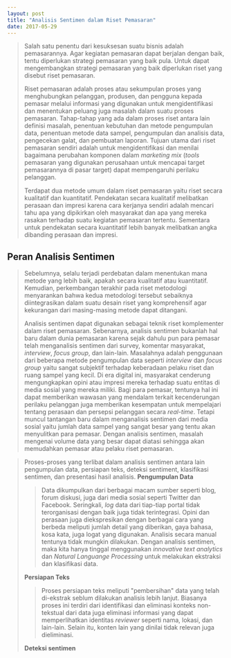 ```yaml
---
layout: post
title: "Analisis Sentimen dalam Riset Pemasaran"
date: 2017-05-29
---
```



> Salah satu penentu dari kesuksesan suatu bisnis adalah pemasarannya. Agar kegiatan pemasaran dapat berjalan dengan baik, tentu diperlukan strategi pemasaran yang baik pula. Untuk dapat mengembangkan strategi pemasaran yang baik diperlukan riset yang disebut riset pemasaran.
>
> Riset pemasaran adalah proses atau sekumpulan proses yang menghubungkan pelanggan, produsen, dan pengguna kepada pemasar melalui informasi yang digunakan untuk mengidentifikasi dan menentukan peluang juga masalah dalam suatu proses pemasaran. Tahap-tahap yang ada dalam proses riset antara lain definisi masalah, penentuan kebutuhan dan metode pengumpulan data, penentuan metode data sampel, pengumpulan dan analisis data, pengecekan galat, dan pembuatan laporan. Tujuan utama dari riset pemasaran sendiri adalah untuk mengidentifikasi dan menilai bagaimana perubahan komponen dalam *marketing mix* (*tools* pemasaran yang digunakan perusahaan untuk mencapai target pemasarannya di pasar target) dapat mempengaruhi perilaku pelanggan.
>
> Terdapat dua metode umum dalam riset pemasaran yaitu riset secara kualitatif dan kuantitatif. Pendekatan secara kualitatif melibatkan perasaan dan impresi karena cara kerjanya sendiri adalah mencari tahu apa yang dipikirkan oleh masyarakat dan apa yang mereka rasakan terhadap suatu kegiatan pemasaran tertentu. Sementara untuk pendekatan secara kuantitatif lebih banyak melibatkan angka dibanding perasaan dan impresi.

## Peran Analisis Sentimen
> Sebelumnya, selalu terjadi perdebatan dalam menentukan mana metode yang lebih baik, apakah secara kualitatif atau kuantitatif. Kemudian, perkembangan terakhir pada riset metodologi menyarankan bahwa kedua metodologi tersebut sebaiknya diintegrasikan dalam suatu desain riset yang komprehensif agar kekurangan dari masing-masing metode dapat ditangani.
>
> Analisis sentimen dapat digunakan sebagai teknik riset komplementer dalam riset pemasaran. Sebenarnya, analisis sentimen bukanlah hal baru dalam dunia pemasaran karena sejak dahulu pun para pemasar telah menganalisis sentimen dari survey, komentar masyarakat, *interview*, *focus group*, dan lain-lain. Masalahnya adalah penggunaan dari beberapa metode pengumpulan data seperti *interview* dan *focus group* yaitu sangat subjektif terhadap keberadaan pelaku riset dan ruang sampel yang kecil. Di era digital ini, masyarakat cenderung mengungkapkan opini atau impresi mereka terhadap suatu entitas di media sosial yang mereka miliki. Bagi para pemasar, tentunya hal ini dapat memberikan wawasan yang mendalam terkait kecenderungan perilaku pelanggan juga memberikan kesempatan untuk mempelajari tentang perasaan dan persepsi pelanggan secara *real-time*. Tetapi muncul tantangan baru dalam menganalisis sentimen dari media sosial yaitu jumlah data sampel yang sangat besar yang tentu akan menyulitkan para pemasar. Dengan analisis sentimen, masalah mengenai volume data yang besar dapat diatasi sehingga akan memudahkan pemasar atau pelaku riset pemasaran. 

> Proses-proses yang terlibat dalam analisis sentimen antara lain pengumpulan data, persiapan teks, deteksi sentiment, klasifikasi sentimen, dan presentasi hasil analisis.
> **Pengumpulan Data**
>> Data dikumpulkan dari berbagai macam sumber seperti blog, forum diskusi, juga dari media sosial seperti Twitter dan Facebook. Seringkali, *log* data dari tiap-tiap portal tidak terorganisasi dengan baik juga tidak terintegrasi. Opini dan perasaan juga diekspresikan dengan berbagai cara yang berbeda meliputi jumlah detail yang diberikan, gaya bahasa, kosa kata, juga logat yang digunakan. Analisis secara manual tentunya tidak mungkin dilakukan. Dengan analisis sentimen, maka kita hanya tinggal menggunakan *innovative text analytics* dan *Natural Languange Processing* untuk melakukan ekstraksi dan klasifikasi data.
>
> **Persiapan Teks**
>> Proses persiapan teks meliputi "pembersihan" data yang telah di-ekstrak seblum dilakukan analisis lebih lanjut. Biasanya proses ini terdiri dari identifikasi dan eliminasi konteks non-tekstual dari data juga eliminasi informasi yang dapat memperlihatkan identitas *reviewer* seperti nama, lokasi, dan lain-lain. Selain itu, konten lain yang dinilai tidak relevan juga dieliminasi.
>
> **Deteksi sentimen**
>> 
  

